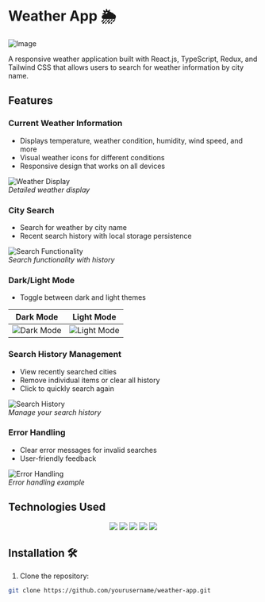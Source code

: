 # Weather App 🌦️
![Image](https://github.com/user-attachments/assets/71f7b7ec-8441-486b-9c3d-68e869fcbebd)

A responsive weather application built with React.js, TypeScript, Redux, and Tailwind CSS that allows users to search for weather information by city name.

## Features 

### Current Weather Information
- Displays temperature, weather condition, humidity, wind speed, and more
- Visual weather icons for different conditions
- Responsive design that works on all devices

![Weather Display](./public/screenshot-weather.png)  
*Detailed weather display*

### City Search
- Search for weather by city name
- Recent search history with local storage persistence

![Search Functionality](./public/screenshot-search.png)  
*Search functionality with history*

### Dark/Light Mode
- Toggle between dark and light themes

| Dark Mode | Light Mode |
|-----------|------------|
| ![Dark Mode](./public/screenshot-dark.png) | ![Light Mode](./public/screenshot-light.png) |

### Search History Management
- View recently searched cities
- Remove individual items or clear all history
- Click to quickly search again

![Search History](./public/screenshot-history.png)  
*Manage your search history*

### Error Handling
- Clear error messages for invalid searches
- User-friendly feedback

![Error Handling](./public/screenshot-error.png)  
*Error handling example*

## Technologies Used 

<p align="center">
  <img src="https://img.shields.io/badge/React-20232A?style=for-the-badge&logo=react&logoColor=61DAFB" />
  <img src="https://img.shields.io/badge/TypeScript-007ACC?style=for-the-badge&logo=typescript&logoColor=white" />
  <img src="https://img.shields.io/badge/Redux-593D88?style=for-the-badge&logo=redux&logoColor=white" />
  <img src="https://img.shields.io/badge/Tailwind_CSS-38B2AC?style=for-the-badge&logo=tailwind-css&logoColor=white" />
  <img src="https://img.shields.io/badge/Vite-B73BFE?style=for-the-badge&logo=vite&logoColor=FFD62E" />
</p>

## Installation 🛠️

1. Clone the repository:
```bash
git clone https://github.com/yourusername/weather-app.git
